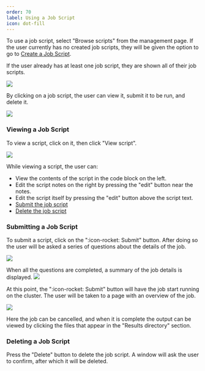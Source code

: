 ```yaml
---
order: 70
label: Using a Job Script
icon: dot-fill
---
```


To use a job script, select "Browse scripts" from the management page. If the user currently has no created job scripts, they will be given the option to go to [Create a Job Script](/hpc_environment_usage/flight_web_suite/flight_job_manager/creating_a_job_script/#creating-a-job-script). 

If the user already has at least one job script, they are shown all of their job scripts. 

![](/images/flight_web_jobmanager_submit.png)

By clicking on a job script, the user can view it, submit it to be run, and delete it.

![](/images/flight_web_jobmanager_selected.png)

### Viewing a Job Script

To view a script, click on it, then click "View script".

![](/images/flight_web_jobmanager_submit_view.png)

While viewing a script, the user can:
- View the contents of the script in the code block on the left.
- Edit the script notes on the right by pressing the "edit" button near the notes. 
- Edit the script itself by pressing the "edit" button above the script text.
- [Submit the job script](/hpc_environment_usage/flight_web_suite/flight_job_manager/using_a_job_script/#submitting-a-job-script)
- [Delete the job script](/hpc_environment_usage/flight_web_suite/flight_job_manager/using_a_job_script/#deleting-a-job-script)

### Submitting a Job Script

To submit a script, click on the ":icon-rocket: Submit" button. After doing so the user will be asked a series of questions about the details of the job.

![](/images/flight_web_jobmanager_submit_submit.png)

When all the questions are completed, a summary of the job details is displayed. 
![](/images/flight_web_jobmanager_submit_finish.png)

At this point, the ":icon-rocket: Submit" button will have the job start running on the cluster. The user will be taken to a page with an overview of the job. 

![](/images/flight_web_jobmanager_submit_running.png)

Here the job can be cancelled, and when it is complete the output can be viewed by clicking the files that appear in the "Results directory" section.

### Deleting a Job Script

Press the "Delete" button to delete the job script. A window will ask the user to confirm, after which it will be deleted.

